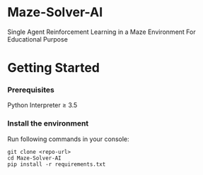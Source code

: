 # Maze-Solver-AI
Single Agent Reinforcement Learning in a Maze Environment For Educational Purpose

# Getting Started
### Prerequisites
Python Interpreter ≥ 3.5 <br/>

### Install the environment
Run following commands in your console:
```
git clone <repo-url>
cd Maze-Solver-AI
pip install -r requirements.txt 
```
